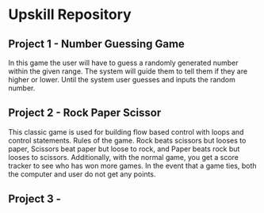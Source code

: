 # Upskill Repository
## Project 1 - Number Guessing Game
In this game the user will have to guess a randomly generated number within the given range. The system will guide them to tell them if they are higher or lower. Until the system user guesses and inputs the random number.

## Project 2 -  Rock Paper Scissor
This classic game is used for building flow based control with loops and control statements. Rules of the game. Rock beats scissors but looses to paper, Scissors beat paper but loose to rock, and Paper beats rock but looses to scissors. Additionally, with the normal game, you get a score tracker to see who has won more games. In the event that a game ties, both the computer and user do not get any points.

## Project 3 - 

